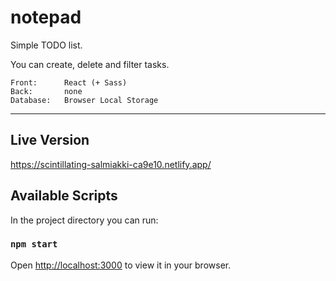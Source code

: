 # notepad

Simple TODO list.

You can create, delete and filter tasks.

    Front:      React (+ Sass)
    Back:       none
    Database:   Browser Local Storage
___________________________________________________________________

## Live Version

https://scintillating-salmiakki-ca9e10.netlify.app/

## Available Scripts

In the project directory you can run:

### `npm start`

Open [http://localhost:3000](http://localhost:3000) to view it in your browser.
